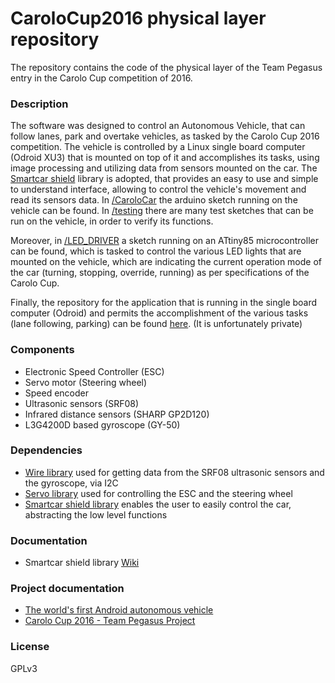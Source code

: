 # CaroloCup2016 physical layer repository
The repository contains the code of the physical layer of the Team Pegasus entry in the Carolo Cup competition of 2016. 

### Description
The software was designed to control an Autonomous Vehicle, that can follow lanes, park and overtake vehicles, as tasked by the Carolo Cup 2016 competition. The vehicle is controlled by a Linux single board computer (Odroid XU3) that is mounted on top of it and accomplishes its tasks, using image processing and utilizing data from sensors mounted on the car.
The [Smartcar shield](https://github.com/platisd/smartcar_shield) library is adopted, that provides an easy to use and simple to understand interface, allowing to control the vehicle's movement and read its sensors data.
In [/CaroloCar](/CaroloCar) the arduino sketch running on the vehicle can be found. In [/testing](/testing) there are many test sketches that can be run on the vehicle, in order to verify its functions.

Moreover, in [/LED_DRIVER](LED_DRIVER) a sketch running on an ATtiny85 microcontroller can be found, which is tasked to control the various LED lights that are mounted on the vehicle, which are indicating the current operation mode of the car (turning, stopping, override, running) as per specifications of the Carolo Cup.

Finally, the repository for the application that is running in the single board computer (Odroid) and permits the accomplishment of the various tasks (lane following, parking) can be found [here](https://github.com/se-research/CaroloCup/tree/master/2016-CaroloCup). (It is unfortunately private)

### Components
- Electronic Speed Controller (ESC)
- Servo motor (Steering wheel)
- Speed encoder
- Ultrasonic sensors (SRF08)
- Infrared distance sensors (SHARP GP2D120)
- L3G4200D based gyroscope (GY-50)

### Dependencies
- [Wire library](http://arduino.cc/en/reference/Wire) used for getting data from the SRF08 ultrasonic sensors and the gyroscope, via I2C
- [Servo library](http://www.arduino.cc/en/Reference/Servo) used for controlling the ESC and the steering wheel
- [Smartcar shield library](https://github.com/platisd/smartcar_shield) enables the user to easily control the car, abstracting the low level functions

### Documentation
- Smartcar shield library [Wiki](https://github.com/platisd/smartcar_shield/wiki)

[Smartcar sensors]:https://github.com/platisd/smartcar_sensors
[AndroidCar]:https://github.com/platisd/AndroidCar

### Project documentation
- [The world's first Android autonomous vehicle](https://platis.solutions/blog/2015/06/29/worlds-first-android-autonomous-vehicle/)
- [Carolo Cup 2016 - Team Pegasus Project](https://github.com/platisd/CaroloCup2016/)

### License
GPLv3
